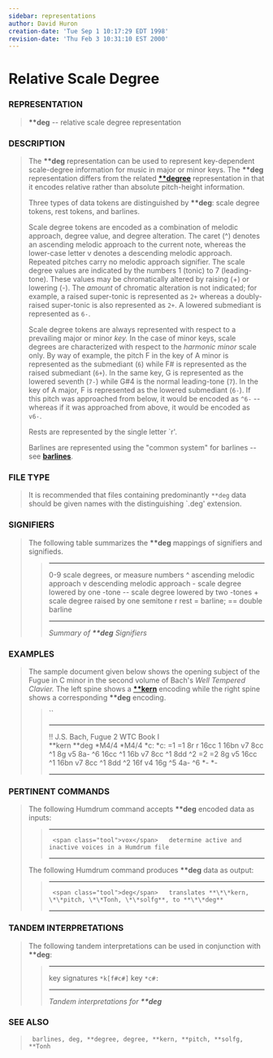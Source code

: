 ```yaml
---
sidebar: representations
author: David Huron
creation-date: 'Tue Sep 1 10:17:29 EDT 1998'
revision-date: 'Thu Feb 3 10:31:10 EST 2000'
---
```



Relative Scale Degree
================================================

### REPRESENTATION

> **\*\*deg** \-- relative scale degree representation

### DESCRIPTION

> The **\*\*deg** representation can be used to represent key-dependent
> scale-degree information for music in major or minor keys. The
> **\*\*deg** representation differs from the related
> [**\*\*degree**](degree.rep.html) representation in that it encodes
> relative rather than absolute pitch-height information.
>
> Three types of data tokens are distinguished by **\*\*deg**: scale
> degree tokens, rest tokens, and barlines.
>
> Scale degree tokens are encoded as a combination of melodic approach,
> degree value, and degree alteration. The caret (\^) denotes an
> ascending melodic approach to the current note, whereas the lower-case
> letter v denotes a descending melodic approach. Repeated pitches carry
> no melodic approach signifier. The scale degree values are indicated
> by the numbers 1 (tonic) to 7 (leading-tone). These values may be
> chromatically altered by raising (+) or lowering (-). The *amount* of
> chromatic alteration is not indicated; for example, a raised
> super-tonic is represented as `2+` whereas a doubly-raised super-tonic
> is also represented as `2+`. A lowered submediant is represented as
> `6-`.
>
> Scale degree tokens are always represented with respect to a
> prevailing major or minor *key.* In the case of minor keys, scale
> degrees are characterized with respect to the *harmonic minor* scale
> only. By way of example, the pitch F in the key of A minor is
> represented as the submediant (`6`) while F\# is represented as the
> raised submediant (`6+`). In the same key, G is represented as the
> lowered seventh (`7-`) while G\#4 is the normal leading-tone (`7`). In
> the key of A major, F is represented as the lowered submediant (`6-`).
> If this pitch was approached from below, it would be encoded as `^6-`
> \-- whereas if it was approached from above, it would be encoded as
> `v6-`.
>
> Rests are represented by the single letter \`r\'.
>
> Barlines are represented using the \"common system\" for barlines \--
> see [**barlines**](barlines.rep.html).

### FILE TYPE

> It is recommended that files containing predominantly `**deg` data
> should be given names with the distinguishing \`.deg\' extension.

### SIGNIFIERS

> The following table summarizes the **\*\*deg** mappings of signifiers
> and signifieds.
>
> >   ----- -------------------------------------
> >   0-9   scale degrees, or measure numbers
> >   \^    ascending melodic approach
> >   v     descending melodic approach
> >   \-    scale degree lowered by one -tone
> >   \--   scale degree lowered by two -tones
> >   \+    scale degree raised by one semitone
> >   r     rest
> >   =     barline; == double barline
> >   ----- -------------------------------------
> >
> > *Summary of **\*\*deg** Signifiers*

### EXAMPLES

> The sample document given below shows the opening subject of the Fugue
> in C minor in the second volume of Bach\'s *Well Tempered Clavier.*
> The left spine shows a [**\*\*kern**](kern.rep.html) encoding while
> the right spine shows a corresponding **\*\*deg** encoding.
>
> > ``
> >
> >   ---------------------------------- ---------
> >   !! J.S. Bach, Fugue 2 WTC Book I   
> >   \*\*kern                           \*\*deg
> >   \*M4/4                             \*M4/4
> >   \*c:                               \*c:
> >   =1                                 =1
> >   8r                                 r
> >   16cc                               1
> >   16bn                               v7
> >   8cc                                \^1
> >   8g                                 v5
> >   8a-                                \^6
> >   16cc                               \^1
> >   16b                                v7
> >   8cc                                \^1
> >   8dd                                \^2
> >   =2                                 =2
> >   8g                                 v5
> >   16cc                               \^1
> >   16bn                               v7
> >   8cc                                \^1
> >   8dd                                \^2
> >   16f                                v4
> >   16g                                \^5
> >   4a-                                \^6
> >   \*-                                \*-
> >   ---------------------------------- ---------
> >
### PERTINENT COMMANDS

> The following Humdrum command accepts **\*\*deg** encoded data as
> inputs:
>
> >   -- --------------------------------- --------------------------------------------------------
> >                                        
> >      <span class="tool">vox</span>   determine active and inactive voices in a Humdrum file
> >                                        
> >   -- --------------------------------- --------------------------------------------------------
> >
> The following Humdrum command produces **\*\*deg** data as output:
>
> >   -- --------------------------------- -------------------------------------------------------------------------
> >                                        
> >      <span class="tool">deg</span>   translates **\*\*kern, \*\*pitch, \*\*Tonh, \*\*solfg**, to **\*\*deg**
> >   -- --------------------------------- -------------------------------------------------------------------------
> >
### TANDEM INTERPRETATIONS

> The following tandem interpretations can be used in conjunction with
> **\*\*deg**:
>
> >   ---------------- ------------
> >   key signatures   `*k[f#c#]`
> >   key              `*c#:`
> >   ---------------- ------------
> >
> > *Tandem interpretations for **\*\*deg***

### SEE ALSO

> ` barlines, deg, **degree, degree, **kern, **pitch, **solfg, **Tonh`

